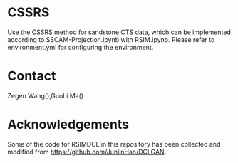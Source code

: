 # CSSRS
Use the CSSRS method for sandstone CTS data, which can be implemented according to SSCAM-Projection.ipynb with RSIM.ipynb. Please refer to environment.yml for configuring the environment.

# Contact
Zegen Wang(),GuoLi Ma()

# Acknowledgements
Some of the code for RSIMDCL in this repository has been collected and modified from https://github.com/JunlinHan/DCLGAN.
